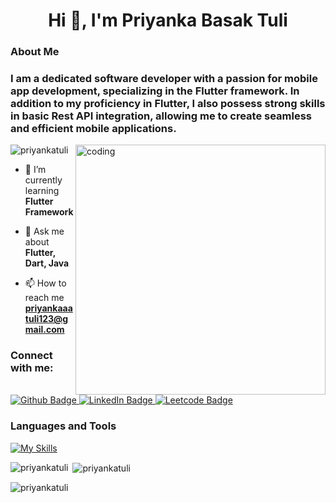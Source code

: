 <h1 align="center">Hi 👋, I'm Priyanka Basak Tuli</h1>
<h3 align="left"> About Me</h2></h2>
<h3 align="left">I am a dedicated software developer with a passion for mobile app development, specializing in the Flutter framework. In addition to my proficiency in Flutter, I also possess strong skills in basic Rest API integration, allowing me to create seamless and efficient mobile applications.</h3>

<img align="right" alt="coding" width="400" src="https://camo.githubusercontent.com/3e38d30f04e42688871c3de0a94852b9ec3c3b767e3ec2f9740fb144e462c47f/68747470733a2f2f63646e2e6472696262626c652e636f6d2f75736572732f323730343431342f73637265656e73686f74732f373436363930332f6d656469612f62303861623537363331366264343538326665663138396634373163643965352e676966">
<p align="left"> <img src="https://komarev.com/ghpvc/?username=priyankatuli&label=Profile%20views&color=0e75b6&style=flat" alt="priyankatuli" /> </p>

- 🌱 I’m currently learning **Flutter Framework**

- 💬 Ask me about **Flutter, Dart, Java**

- 📫 How to reach me **priyankaaatuli123@gmail.com**

### Connect with me: 
<div id="badges">
   
<a href="https://github.com/priyankatuli" target="_blank">
    <img src="https://img.shields.io/badge/Github-white?style=for-the-badge&logo=github&logoColor=black" alt="Github Badge"/>
</a> 
   
<a href="https://linkedin.com/in/priyanka-basak-tuli" target="_blank">
    <img src="https://img.shields.io/badge/LinkedIn-blue?style=for-the-badge&logo=linkedin&logoColor=white" alt="LinkedIn Badge"/>
</a>
  
<a href="https://www.leetcode.com/tulii47" target="_blank">
    <img src="https://img.shields.io/badge/Leetcode-black?style=for-the-badge&logo=leetcode&logoColor=white" alt="Leetcode Badge"/>
</a>
  
</div>


### Languages and Tools
[![My Skills](https://skillicons.dev/icons?i=flutter,dart,firebase,github,git,postman,mysql,html,css,java,c,androidstudio&perline=5)](https://skillicons.dev)

<p><img align="left" src="https://github-readme-stats.vercel.app/api/top-langs?username=priyankatuli&show_icons=true&locale=en&layout=compact" alt="priyankatuli" /></p>

<p>&nbsp;<img align="center" src="https://github-readme-stats.vercel.app/api?username=priyankatuli&show_icons=true&locale=en&theme=radical" alt="priyankatuli" /></p>

<p><img align="center" src="https://github-readme-streak-stats.herokuapp.com/?user=priyankatuli&" alt="priyankatuli" /></p>
